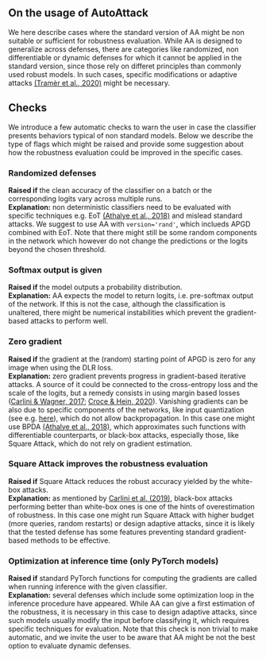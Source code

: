 ## On the usage of AutoAttack

We here describe cases where the standard version of AA might be non suitable or sufficient for robustness evaluation. While AA is designed to generalize across defenses, there are categories like
randomized, non differentiable or dynamic defenses for which it cannot be applied in the standard version, since those rely on differet principles than commonly used robust models. In such cases,
specific modifications or adaptive attacks [(Tramèr et al., 2020)](https://arxiv.org/abs/2002.08347) might be necessary.

## Checks
We introduce a few automatic checks to warn the user in case the classifier presents behaviors typical of non standard models. Below we describe the type of flags which might be raised and provide
some suggestion about how the robustness evaluation could be improved in the specific cases.

### Randomized defenses
**Raised if** the clean accuracy of the classifier on a batch or the corresponding logits vary across multiple runs.\
**Explanation:** non deterministic classifiers need to be evaluated with specific techniques e.g. EoT [(Athalye et al., 2018)](http://proceedings.mlr.press/v80/athalye18a.html) and mislead
standard attacks. We suggest to use AA with `version='rand'`, which inclueds APGD combined with EoT. Note that there might still be some random components
in the network which however do not change the predictions or the logits beyond the chosen threshold.

### Softmax output is given
**Raised if** the model outputs a probability distribution. \
**Explanation:** AA expects the model to return logits, i.e. pre-softmax output of the network. If this is not the case, although the classification is unaltered,
there might be numerical instabilities which prevent the gradient-based attacks to perform well.

### Zero gradient
**Raised if** the gradient at the (random) starting point of APGD is zero for any image when using the DLR loss. \
**Explanation:** zero gradient prevents progress in gradient-based iterative attacks. A source of it could be connected to the cross-entropy loss and the scale of the logits, but a remedy consists in
using margin based losses ([Carlini & Wagner, 2017](https://ieeexplore.ieee.org/abstract/document/7958570); [Croce & Hein, 2020](https://arxiv.org/abs/2003.01690)). Vanishing gradients can be also due to specific
components of the networks, like input quantization (see e.g. [here](https://github.com/fra31/auto-attack/issues/44)), which do not allow
backpropagation. In this case one might use BPDA [(Athalye et al., 2018)](http://proceedings.mlr.press/v80/athalye18a.html), which approximates such functions with differentiable counterparts, or black-box attacks, especially those, like Square Attack, which do not rely on
gradient estimation.

### Square Attack improves the robustness evaluation
**Raised if** Square Attack reduces the robust accuracy yielded by the white-box attacks. \
**Explanation:** as mentioned by [Carlini et al. (2019)](https://arxiv.org/abs/1902.06705), black-box attacks performing better than white-box ones is one of the hints of overestimation of robustness. In this case one might run
Square Attack with higher budget (more queries, random restarts) or design adaptive attacks, since it is likely that the tested defense has some features preventing standard gradient-based methods
to be effective.

### Optimization at inference time (only PyTorch models)
**Raised if** standard PyTorch functions for computing the gradients are called when running inference with the given classifier. \
**Explanation:** several defenses which include some optimization loop in the inference procedure have appeared. While AA can give a first estimation of the robustness, it is necessary in this case
to design adaptive attacks, since such models usually modify the input before classifying it, which requires specific techniques for evaluation. Note that this check is non trivial to make automatic,
and we invite the user to be aware that AA might be not the best option to evaluate dynamic defenses.
